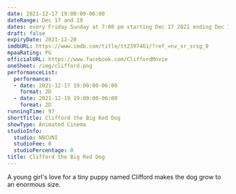 ```yaml
---
date: 2021-12-17 19:00:00-06:00
dateRange: Dec 17 and 19
dates: every Friday Sunday at 7:00 pm starting Dec 17 2021 ending Dec 19 2021
draft: false
expiryDate: 2021-12-20
imdbURL: https://www.imdb.com/title/tt2397461/?ref_=nv_sr_srsg_0
mpaaRating: PG
officialURL: https://www.facebook.com/CliffordMovie
oneSheet: /img/clifford.png
performanceList:
  performance:
  - date: 2021-12-17 19:00:00-06:00
    format: 2D
  - date: 2021-12-19 19:00:00-06:00
    format: 2D
runningTime: 97
shortTitle: Clifford the Big Red Dog
showType: Animated Cinema
studioInfo:
  studio: NBCUNI
  studioFee: 0
  studioPercentage: 0
title: Clifford the Big Red Dog
---
```


A young girl's love for a tiny puppy named Clifford makes the dog grow to an enormous size.
